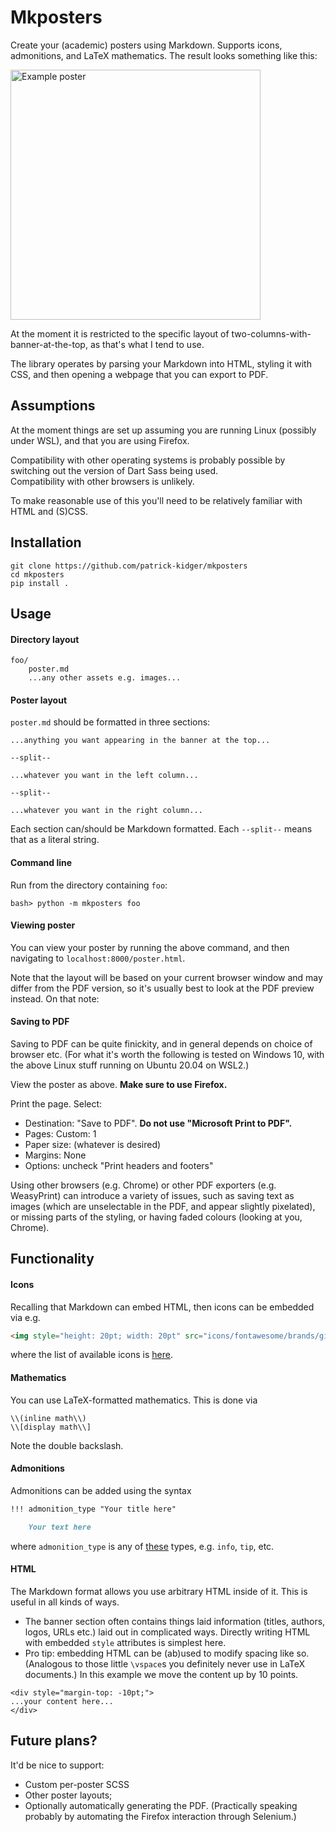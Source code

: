 # Mkposters

Create your (academic) posters using Markdown. Supports icons, admonitions, and LaTeX mathematics. The result looks something like this:

<img align="center" style="height: 300pt; width: auto;" src="https://raw.githubusercontent.com/patrick-kidger/mkposters/main/imgs/diffrax.png" alt="Example poster">

At the moment it is restricted to the specific layout of two-columns-with-banner-at-the-top, as that's what I tend to use.

The library operates by parsing your Markdown into HTML, styling it with CSS, and then opening a webpage that you can export to PDF.

## Assumptions

At the moment things are set up assuming you are running Linux (possibly under WSL), and that you are using Firefox.

Compatibility with other operating systems is probably possible by switching out the version of Dart Sass being used.  
Compatibility with other browsers is unlikely.

To make reasonable use of this you'll need to be relatively familiar with HTML and (S)CSS.

## Installation

```
git clone https://github.com/patrick-kidger/mkposters
cd mkposters
pip install .
```

## Usage

#### Directory layout

```
foo/
    poster.md
    ...any other assets e.g. images...
```

#### Poster layout

`poster.md` should be formatted in three sections:

```
...anything you want appearing in the banner at the top...

--split--

...whatever you want in the left column...

--split--

...whatever you want in the right column...
```

Each section can/should be Markdown formatted. Each `--split--` means that as a literal string.

#### Command line

Run from the directory containing `foo`:
```
bash> python -m mkposters foo
```

#### Viewing poster

You can view your poster by running the above command, and then navigating to `localhost:8000/poster.html`.

Note that the layout will be based on your current browser window and may differ from the PDF version, so it's usually best to look at the PDF preview instead. On that note:

#### Saving to PDF

Saving to PDF can be quite finickity, and in general depends on choice of browser etc. (For what it's worth the following is tested on Windows 10, with the above Linux stuff running on Ubuntu 20.04 on WSL2.)

View the poster as above. **Make sure to use Firefox.**

Print the page. Select:
- Destination: "Save to PDF". **Do not use "Microsoft Print to PDF".**
- Pages: Custom: 1
- Paper size: (whatever is desired)
- Margins: None
- Options: uncheck "Print headers and footers"

Using other browsers (e.g. Chrome) or other PDF exporters (e.g. WeasyPrint) can introduce a variety of issues, such as saving text as images (which are unselectable in the PDF, and appear slightly pixelated), or missing parts of the styling, or having faded colours (looking at you, Chrome).

## Functionality

#### Icons

Recalling that Markdown can embed HTML, then icons can be embedded via e.g.
```html
<img style="height: 20pt; width: 20pt" src="icons/fontawesome/brands/github.svg">
```
where the list of available icons is [here](https://github.com/patrick-kidger/mkposters/tree/main/mkposters/third_party/icons).

#### Mathematics

You can use LaTeX-formatted mathematics. This is done via

```
\\(inline math\\)
\\[display math\\]
```

Note the double backslash.

#### Admonitions

Admonitions can be added using the syntax

```markdown
!!! admonition_type "Your title here"

    Your text here
```

where `admonition_type` is any of [these](https://squidfunk.github.io/mkdocs-material/reference/admonitions/#supported-types) types, e.g. `info`, `tip`, etc.

#### HTML

The Markdown format allows you use arbitrary HTML inside of it. This is useful in all kinds of ways.

- The banner section often contains things laid information (titles, authors, logos, URLs etc.) laid out in complicated ways. Directly writing HTML with embedded `style` attributes is simplest here.
- Pro tip: embedding HTML can be (ab)used to modify spacing like so. (Analogous to those little `\vspace`s you definitely never use in LaTeX documents.) In this example we move the content up by 10 points.
```
<div style="margin-top: -10pt;">
...your content here...
</div>
```

## Future plans?

It'd be nice to support:
- Custom per-poster SCSS
- Other poster layouts;
- Optionally automatically generating the PDF. (Practically speaking probably by automating the Firefox interaction through Selenium.)
